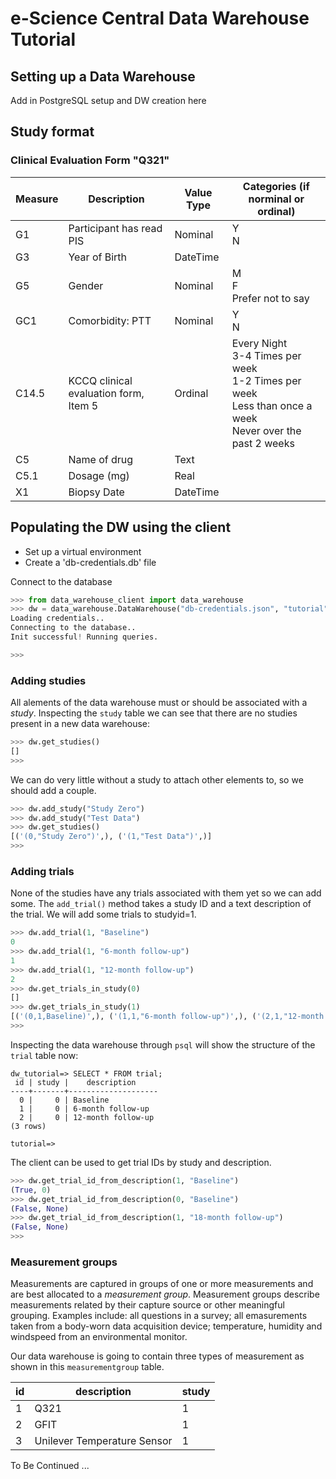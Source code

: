 # e-Science Central Data Warehouse Tutorial
## Setting up a Data Warehouse
Add in PostgreSQL setup and DW creation here

## Study format
### Clinical Evaluation Form "Q321"
| Measure | Description | Value Type | Categories (if norminal or ordinal) |
| --- | --- | --- | --- |
| G1 | Participant has read PIS | Nominal | Y<br>N |
| G3 | Year of Birth | DateTime | |
| G5 | Gender | Nominal | M<br>F<br>Prefer not to say |
| GC1 | Comorbidity: PTT | Nominal | Y<br>N |
| C14.5 | KCCQ clinical evaluation form, Item 5 | Ordinal | Every Night<br>3-4 Times per week<br>1-2 Times per week<br>Less than once a week<br>Never over the past 2 weeks |
| C5 | Name of drug | Text | |
| C5.1 | Dosage (mg) | Real | |
| X1 | Biopsy Date | DateTime | |

## Populating the DW using the client
- Set up a virtual environment
- Create a 'db-credentials.db' file

Connect to the database
```python
>>> from data_warehouse_client import data_warehouse
>>> dw = data_warehouse.DataWarehouse("db-credentials.json", "tutorial")
Loading credentials..
Connecting to the database..
Init successful! Running queries.

>>> 
```
### Adding studies
All alements of the data warehouse must or should be associated with a *study*. Inspecting the `study` table we can see that there are no studies present in a new data warehouse:
```python
>>> dw.get_studies()
[]
>>> 
```
We can do very little without a study to attach other elements to, so we should add a couple.
```python
>>> dw.add_study("Study Zero")
>>> dw.add_study("Test Data")
>>> dw.get_studies()
[('(0,"Study Zero")',), ('(1,"Test Data")',)]
>>> 
```
### Adding trials
None of the studies have any trials associated with them yet so we can add some. The `add_trial()` method takes a study ID and a text description of the trial. We will add some trials to studyid=1.
```python
>>> dw.add_trial(1, "Baseline")
0
>>> dw.add_trial(1, "6-month follow-up")
1
>>> dw.add_trial(1, "12-month follow-up")
2
>>> dw.get_trials_in_study(0)
[]
>>> dw.get_trials_in_study(1)
[('(0,1,Baseline)',), ('(1,1,"6-month follow-up")',), ('(2,1,"12-month follow-up")',)]
>>> 
```
Inspecting the data warehouse through `psql` will show the structure of the `trial` table now:
```
dw_tutorial=> SELECT * FROM trial;
 id | study |    description     
----+-------+--------------------
  0 |     0 | Baseline
  1 |     0 | 6-month follow-up
  2 |     0 | 12-month follow-up
(3 rows)

tutorial=> 
```
The client can be used to get trial IDs by study and description.
```python
>>> dw.get_trial_id_from_description(1, "Baseline")
(True, 0)
>>> dw.get_trial_id_from_description(0, "Baseline")
(False, None)
>>> dw.get_trial_id_from_description(1, "18-month follow-up")
(False, None)
>>> 
```
### Measurement groups
Measurements are captured in groups of one or more measurements and are best allocated to a *measurement group*. Measurement groups describe measurements related by their capture source or other meaningful grouping. Examples include: all questions in a survey; all emasurements taken from a body-worn data acquisition device; temperature, humidity and windspeed from an environmental monitor.

Our data warehouse is going to contain three types of measurement as shown in this `measurementgroup` table.

| id | description | study |
| --- | --- | --- |
| 1 | Q321 | 1 |
| 2 | GFIT | 1 |
| 3 | Unilever Temperature Sensor | 1 |

To Be Continued ...
